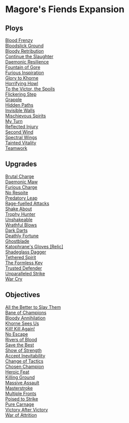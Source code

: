 
# Magore's Fiends Expansion

## Ploys
[Blood Frenzy](/cards/blood-frenzy.md)<br />[Bloodslick Ground](/cards/bloodslick-ground.md)<br />[Bloody Retribution](/cards/bloody-retribution.md)<br />[Continue the Slaughter](/cards/continue-the-slaughter.md)<br />[Daemonic Resilience](/cards/daemonic-resilience.md)<br />[Fountain of Gore](/cards/fountain-of-gore.md)<br />[Furious Inspiration](/cards/furious-inspiration.md)<br />[Glory to Khorne](/cards/glory-to-khorne.md)<br />[Horrifying Howl](/cards/horrifying-howl.md)<br />[To the Victor, the Spoils](/cards/to-the-victor-the-spoils.md)<br />[Flickering Step](/cards/flickering-step.md)<br />[Grapple](/cards/grapple.md)<br />[Hidden Paths](/cards/hidden-paths.md)<br />[Invisible Walls](/cards/invisible-walls.md)<br />[Mischievous Spirits](/cards/mischievous-spirits.md)<br />[My Turn](/cards/my-turn.md)<br />[Reflected Injury](/cards/reflected-injury.md)<br />[Second Wind](/cards/second-wind.md)<br />[Spectral Wings](/cards/spectral-wings.md)<br />[Tainted Vitality](/cards/tainted-vitality.md)<br />[Teamwork](/cards/teamwork.md)

## Upgrades
[Brutal Charge](/cards/brutal-charge.md)<br />[Daemonic Maw](/cards/daemonic-maw.md)<br />[Furious Charge](/cards/furious-charge.md)<br />[No Respite](/cards/no-respite.md)<br />[Predatory Leap](/cards/predatory-leap.md)<br />[Rage-fuelled Attacks](/cards/rage-fuelled-attacks.md)<br />[Shake About](/cards/shake-about.md)<br />[Trophy Hunter](/cards/trophy-hunter.md)<br />[Unshakeable](/cards/unshakeable.md)<br />[Wrathful Blows](/cards/wrathful-blows.md)<br />[Dark Darts](/cards/dark-darts.md)<br />[Deathly Fortune](/cards/deathly-fortune.md)<br />[Ghostblade](/cards/ghostblade.md)<br />[Katophrane's Gloves [Relic]](/cards/katophranes-gloves-[relic].md)<br />[Shadeglass Dagger](/cards/shadeglass-dagger.md)<br />[Tethered Spirit](/cards/tethered-spirit.md)<br />[The Formless Key](/cards/the-formless-key.md)<br />[Trusted Defender](/cards/trusted-defender.md)<br />[Unparalleled Strike](/cards/unparalleled-strike.md)<br />[War Cry](/cards/war-cry.md)

## Objectives
[All the Better to Slay Them](/cards/all-the-better-to-slay-them.md)<br />[Bane of Champions](/cards/bane-of-champions.md)<br />[Bloody Annihilation](/cards/bloody-annihilation.md)<br />[Khorne Sees Us](/cards/khorne-sees-us.md)<br />[Kill! Kill Again!](/cards/kill-kill-again!.md)<br />[No Escape](/cards/no-escape.md)<br />[Rivers of Blood](/cards/rivers-of-blood.md)<br />[Save the Best](/cards/save-the-best.md)<br />[Show of Strength](/cards/show-of-strength.md)<br />[Accept Inevitability](/cards/accept-inevitability.md)<br />[Change of Tactics](/cards/change-of-tactics.md)<br />[Chosen Champion](/cards/chosen-champion.md)<br />[Heroic Feat](/cards/heroic-feat.md)<br />[Killing Ground](/cards/killing-ground.md)<br />[Massive Assault](/cards/massive-assault.md)<br />[Masterstroke](/cards/masterstroke.md)<br />[Multiple Fronts](/cards/multiple-fronts.md)<br />[Poised to Strike](/cards/poised-to-strike.md)<br />[Pure Carnage](/cards/pure-carnage.md)<br />[Victory After Victory](/cards/victory-after-victory.md)<br />[War of Attrition](/cards/war-of-attrition.md)
